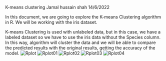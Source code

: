 
K-means clustering
Jamal hussain shah 
14/6/2022

In this document, we are going to explore the K-means Clustering algorithm in R. We will be working with the iris dataset.

K-means Clustering is used with unlabeled data, but in this case, we have a labeled dataset so we have to use the iris data without the Species column. In this way, algorithm will cluster the data and we will be able to compare the predicted results with the original results, getting the accuracy of the model.
![Rplot](https://user-images.githubusercontent.com/95676591/173129972-7acea8c2-b78f-4538-a636-674e3499b3fd.png)
![Rplot01](https://user-images.githubusercontent.com/95676591/173129980-5b0c25bd-c88b-4670-b9d6-31c30b6ffdb6.png)
![Rplot02](https://user-images.githubusercontent.com/95676591/173129989-51371b6b-834f-410b-8b70-734316d48349.png)
![Rplot03](https://user-images.githubusercontent.com/95676591/173130000-3b836832-b76f-458d-8f27-84a1981cdfbd.png)
![Rplot04](https://user-images.githubusercontent.com/95676591/173130006-ae7dc167-fa83-4e2b-9da0-4f5d924971ff.png)
